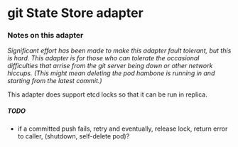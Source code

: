 # git State Store adapter

### Notes on this adapter

_Significant effort has been made to make this adapter fault tolerant, but this is hard. This adapter is for those who can tolerate the occasional difficulties that arrise from the git server being down or other network hiccups. (This might mean deleting the pod hambone is running in and starting from the latest commit.)_

This adapter does support etcd locks so that it can be run in replica.

##### TODO
* if a committed push fails, retry and eventually, release lock, return error to caller, (shutdown, self-delete pod)?


